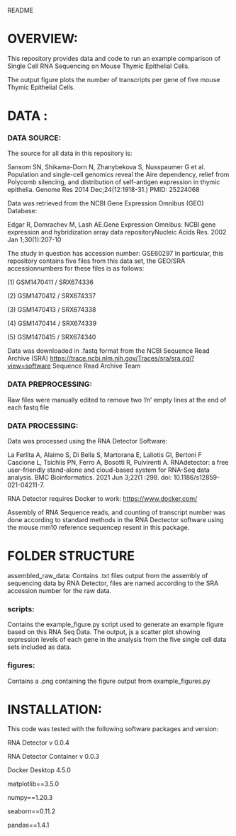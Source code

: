 README

# OVERVIEW:
This repository provides data and code to run an example comparison of
Single Cell RNA Sequencing on Mouse Thymic Epithelial Cells.

The output figure plots the number of transcripts per gene of five mouse
Thymic Epithelial Cells.

# DATA :
### DATA SOURCE:
The source for all data in this repository is:

Sansom SN, Shikama-Dorn N, Zhanybekova S, Nusspaumer G et al. Population
and single-cell genomics reveal the Aire dependency, relief from 
Polycomb silencing, and distribution of self-antigen expression in thymic 
epithelia. Genome Res 2014 Dec;24(12:1918-31.) PMID: 25224068

Data was retrieved from the NCBI Gene Expression Omnibus (GEO) Database:

Edgar R, Domrachev M, Lash AE.Gene Expression Omnibus: NCBI gene
expression and hybridization array data repositoryNucleic Acids Res. 2002
Jan 1;30(1):207-10 

The study in question has accession number: GSE60297
In particular, this repository contains five files from this data set, the
GEO/SRA accessionnumbers for these files is as follows:

(1) GSM1470411 / SRX674336

(2) GSM1470412 / SRX674337

(3) GSM1470413 / SRX674338

(4) GSM1470414 / SRX674339

(5) GSM1470415 / SRX674340

Data was downloaded in .fastq format from the 
NCBI Sequence Read Archive (SRA)
https://trace.ncbi.nlm.nih.gov/Traces/sra/sra.cgi?view=software 
Sequence Read Archive Team

### DATA PREPROCESSING:
Raw files were manually edited to remove two ‘/n’ empty lines at the end
of each fastq file

### DATA PROCESSING:
Data was processed using the RNA Detector Software:

La Ferlita A, Alaimo S, Di Bella S, Martorana E, Laliotis GI, Bertoni F
Cascione L, Tsichlis PN, Ferro A, Bosotti R, Pulvirenti A. 
RNAdetector: a free user-friendly stand-alone and cloud-based
system for RNA-Seq data analysis. BMC Bioinformatics. 2021 Jun 3;22(1
:298. doi: 10.1186/s12859-021-04211-7.

RNA Detector requires Docker to work: https://www.docker.com/

Assembly of RNA Sequence reads, and counting of transcript number was done
according to standard methods in the RNA Dectector software using the 
mouse mm10 reference sequencep resent in this package.

# FOLDER STRUCTURE

assembled_raw_data: 
Contains .txt files output from the assembly of sequencing data by RNA
Detector, files are named according to the SRA accession number for the
raw data.

### scripts:
Contains the example_figure.py script used to generate an example figure 
based on this RNA Seq Data. The output, js a scatter plot showing expression 
levels of each gene in the analysis from the five single cell data sets 
included as data.

### figures:
Contains a .png containing the figure output from example_figures.py

# INSTALLATION:
This code was tested with the following software packages and version:

RNA Detector v 0.0.4

RNA Detector Container v 0.0.3

Docker Desktop 4.5.0

matplotlib==3.5.0

numpy==1.20.3

seaborn==0.11.2

pandas==1.4.1

